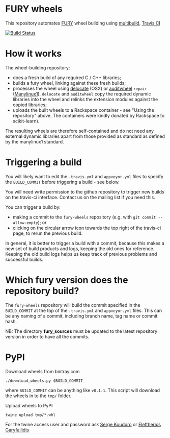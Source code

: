 # FURY wheels

This repository automates [FURY](https://github.com/fury-gl/fury) wheel building using [multibuild](https://github.com/matthew-brett/multibuild), [Travis CI](https://travis-ci.com/fury-gl/fury-wheels)

[![Build Status](https://travis-ci.com/fury-gl/fury-wheels.svg?branch=master)](https://travis-ci.com/fury-gl/fury-wheels)


How it works
============

The wheel-building repository:

-   does a fresh build of any required C / C++ libraries;
-   builds a fury wheel, linking against these fresh builds;
-   processes the wheel using
    [delocate](https://pypi.python.org/pypi/delocate) (OSX) or
    [auditwheel](https://pypi.python.org/pypi/auditwheel) `repair`
    ([Manylinux1](https://www.python.org/dev/peps/pep-0513)). `delocate`
    and `auditwheel` copy the required dynamic libraries into the wheel
    and relinks the extension modules against the copied libraries;
-   uploads the built wheels to a Rackspace container - see "Using the
    repository" above. The containers were kindly donated by Rackspace
    to scikit-learn).

The resulting wheels are therefore self-contained and do not need any
external dynamic libraries apart from those provided as standard as
defined by the manylinux1 standard.



Triggering a build
==================

You will likely want to edit the `.travis.yml` and `appveyor.yml` files
to specify the `BUILD_COMMIT` before triggering a build - see below.

You will need write permission to the github repository to trigger new
builds on the travis-ci interface. Contact us on the mailing list if you
need this.

You can trigger a build by:

-   making a commit to the `fury-wheels` repository (e.g. with
    `git commit --allow-empty`); or
-   clicking on the circular arrow icon towards the top right of the
    travis-ci page, to rerun the previous build.

In general, it is better to trigger a build with a commit, because this
makes a new set of build products and logs, keeping the old ones for
reference. Keeping the old build logs helps us keep track of previous
problems and successful builds.


Which fury version does the repository build?
============================================

The `fury-wheels` repository will build the commit specified in the
`BUILD_COMMIT` at the top of the `.travis.yml` and `appveyor.yml` files.
This can be any naming of a commit, including branch name, tag name or
commit hash.

NB: The directory **fury_sources** must be updated to the latest repository version in order to have all the commits.

PyPI
====
Download wheels from bintray.com

```
./download_wheels.py $BUILD_COMMIT
```
where `BUILD_COMMIT` can be anything like `v0.1.1`.
This script will download the wheels in to the `tmp/` folder.

Upload wheels to PyPI

```
twine upload tmp/*.whl
```

For the twine access user and password ask [Serge Koudoro](mailto:skab12@gmail.com) or [Eleftherios Garyfallidis](mailto:garyfallidis@gmail.com)

